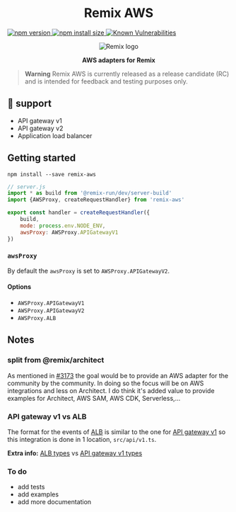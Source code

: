 <div align="center">
  <h1>Remix AWS</h1>
  <p align="left">
    <a href="https://www.npmjs.com/package/remix-aws?activeTab=versions">
      <img src="https://badge.fury.io/js/remix-aws.svg" alt="npm version" style="max-width:100%;">
    </a>
    <a href="https://packagephobia.com/result?p=remix-aws">
      <img src="https://packagephobia.com/badge?p=remix-aws" alt="npm install size" style="max-width:100%;">
    </a>
    <a href="https://snyk.io/test/github/wingleung/remix-aws">
      <img src="https://snyk.io/test/github/wingleung/remix-aws/badge.svg" alt="Known Vulnerabilities" data-canonical-src="https://snyk.io/test/github/wingleung/remix-aws" style="max-width:100%;">
    </a>
  </p>
  <img alt="Remix logo" src="https://raw.githubusercontent.com/wingleung/remix-aws/main/docs/img/remix-logo.png"/>
  <p><strong>AWS adapters for Remix</strong></p>
</div>

> **Warning**
> Remix AWS is currently released as a release candidate (RC) and is intended for feedback and testing purposes only.

## 🚀 support

- API gateway v1
- API gateway v2
- Application load balancer

## Getting started

```shell
npm install --save remix-aws
```

```javascript
// server.js
import * as build from '@remix-run/dev/server-build'
import {AWSProxy, createRequestHandler} from 'remix-aws'

export const handler = createRequestHandler({
    build,
    mode: process.env.NODE_ENV,
    awsProxy: AWSProxy.APIGatewayV1
})
```

### `awsProxy`

By default the `awsProxy` is set to `AWSProxy.APIGatewayV2`.

#### Options

- `AWSProxy.APIGatewayV1`
- `AWSProxy.APIGatewayV2`
- `AWSProxy.ALB`

## Notes

### split from @remix/architect

As mentioned in [#3173](https://github.com/remix-run/remix/pull/3173) the goal would be to provide an AWS adapter for
the community by the community.
In doing so the focus will be on AWS integrations and less on Architect. I do think it's added value to provide examples
for Architect, AWS SAM, AWS CDK, Serverless,...

### API gateway v1 vs ALB

The format for the events
of [ALB](https://docs.aws.amazon.com/elasticloadbalancing/latest/application/lambda-functions.html#receive-event-from-load-balancer)
is similar to the one
for [API gateway v1](https://docs.aws.amazon.com/apigateway/latest/developerguide/http-api-develop-integrations-lambda.html)
so this integration is done in 1 location, `src/api/v1.ts`.

**Extra
info:** [ALB types](https://github.com/DefinitelyTyped/DefinitelyTyped/blob/master/types/aws-lambda/trigger/alb.d.ts#L29-L48)
vs [API gateway v1 types](https://github.com/DefinitelyTyped/DefinitelyTyped/blob/master/types/aws-lambda/trigger/api-gateway-proxy.d.ts#L116-L145)

### To do

- add tests
- add examples
- add more documentation
